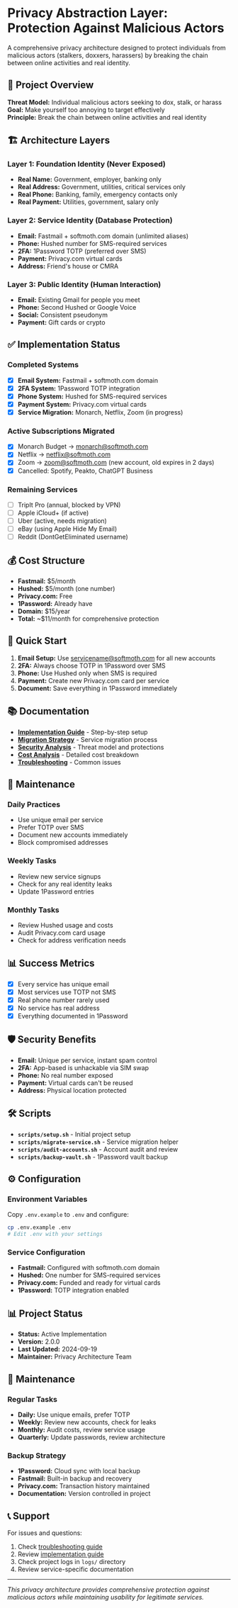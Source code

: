 # Privacy Abstraction Layer: Protection Against Malicious Actors

A comprehensive privacy architecture designed to protect individuals from malicious actors (stalkers, doxxers, harassers) by breaking the chain between online activities and real identity.

## 🎯 Project Overview

**Threat Model:** Individual malicious actors seeking to dox, stalk, or harass  
**Goal:** Make yourself too annoying to target effectively  
**Principle:** Break the chain between online activities and real identity

## 🏗️ Architecture Layers

### Layer 1: Foundation Identity (Never Exposed)
- **Real Name:** Government, employer, banking only
- **Real Address:** Government, utilities, critical services only  
- **Real Phone:** Banking, family, emergency contacts only
- **Real Payment:** Utilities, government, salary only

### Layer 2: Service Identity (Database Protection)
- **Email:** Fastmail + softmoth.com domain (unlimited aliases)
- **Phone:** Hushed number for SMS-required services
- **2FA:** 1Password TOTP (preferred over SMS)
- **Payment:** Privacy.com virtual cards
- **Address:** Friend's house or CMRA

### Layer 3: Public Identity (Human Interaction)
- **Email:** Existing Gmail for people you meet
- **Phone:** Second Hushed or Google Voice
- **Social:** Consistent pseudonym
- **Payment:** Gift cards or crypto

## ✅ Implementation Status

### Completed Systems
- [x] **Email System:** Fastmail + softmoth.com domain
- [x] **2FA System:** 1Password TOTP integration
- [x] **Phone System:** Hushed for SMS-required services
- [x] **Payment System:** Privacy.com virtual cards
- [x] **Service Migration:** Monarch, Netflix, Zoom (in progress)

### Active Subscriptions Migrated
- [x] Monarch Budget → monarch@softmoth.com
- [x] Netflix → netflix@softmoth.com  
- [x] Zoom → zoom@softmoth.com (new account, old expires in 2 days)
- [x] Cancelled: Spotify, Peakto, ChatGPT Business

### Remaining Services
- [ ] TripIt Pro (annual, blocked by VPN)
- [ ] Apple iCloud+ (if active)
- [ ] Uber (active, needs migration)
- [ ] eBay (using Apple Hide My Email)
- [ ] Reddit (DontGetEliminated username)

## 💰 Cost Structure

- **Fastmail:** $5/month
- **Hushed:** $5/month (one number)
- **Privacy.com:** Free
- **1Password:** Already have
- **Domain:** $15/year
- **Total:** ~$11/month for comprehensive protection

## 🚀 Quick Start

1. **Email Setup:** Use servicename@softmoth.com for all new accounts
2. **2FA:** Always choose TOTP in 1Password over SMS
3. **Phone:** Use Hushed only when SMS is required
4. **Payment:** Create new Privacy.com card per service
5. **Document:** Save everything in 1Password immediately

## 📚 Documentation

- **[Implementation Guide](docs/implementation.md)** - Step-by-step setup
- **[Migration Strategy](docs/migration.md)** - Service migration process
- **[Security Analysis](docs/security.md)** - Threat model and protections
- **[Cost Analysis](docs/costs.md)** - Detailed cost breakdown
- **[Troubleshooting](docs/troubleshooting.md)** - Common issues

## 🔧 Maintenance

### Daily Practices
- Use unique email per service
- Prefer TOTP over SMS
- Document new accounts immediately
- Block compromised addresses

### Weekly Tasks
- Review new service signups
- Check for any real identity leaks
- Update 1Password entries

### Monthly Tasks
- Review Hushed usage and costs
- Audit Privacy.com card usage
- Check for address verification needs

## 📊 Success Metrics

- [x] Every service has unique email
- [x] Most services use TOTP not SMS
- [x] Real phone number rarely used
- [x] No service has real address
- [x] Everything documented in 1Password

## 🛡️ Security Benefits

- **Email:** Unique per service, instant spam control
- **2FA:** App-based is unhackable via SIM swap
- **Phone:** No real number exposed
- **Payment:** Virtual cards can't be reused
- **Address:** Physical location protected

## 🛠️ Scripts

- **`scripts/setup.sh`** - Initial project setup
- **`scripts/migrate-service.sh`** - Service migration helper
- **`scripts/audit-accounts.sh`** - Account audit and review
- **`scripts/backup-vault.sh`** - 1Password vault backup

## ⚙️ Configuration

### Environment Variables
Copy `.env.example` to `.env` and configure:
```bash
cp .env.example .env
# Edit .env with your settings
```

### Service Configuration
- **Fastmail:** Configured with softmoth.com domain
- **Hushed:** One number for SMS-required services
- **Privacy.com:** Funded and ready for virtual cards
- **1Password:** TOTP integration enabled

## 📊 Project Status

- **Status:** Active Implementation
- **Version:** 2.0.0
- **Last Updated:** 2024-09-19
- **Maintainer:** Privacy Architecture Team

## 🔧 Maintenance

### Regular Tasks
- **Daily:** Use unique emails, prefer TOTP
- **Weekly:** Review new accounts, check for leaks
- **Monthly:** Audit costs, review service usage
- **Quarterly:** Update passwords, review architecture

### Backup Strategy
- **1Password:** Cloud sync with local backup
- **Fastmail:** Built-in backup and recovery
- **Privacy.com:** Transaction history maintained
- **Documentation:** Version controlled in project

## 📞 Support

For issues and questions:
1. Check [troubleshooting guide](docs/troubleshooting.md)
2. Review [implementation guide](docs/implementation.md)
3. Check project logs in `logs/` directory
4. Review service-specific documentation

---

*This privacy architecture provides comprehensive protection against malicious actors while maintaining usability for legitimate services.*
